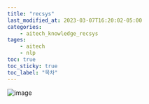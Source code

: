 ```yaml
---
title: "recsys"
last_modified_at: 2023-03-07T16:20:02-05:00
categories:
    - aitech_knowledge_recsys
tages:
    - aitech
    - nlp
toc: true
toc_sticky: true
toc_label: "목차"
---
```



![image](../../../image/aitech.png)



